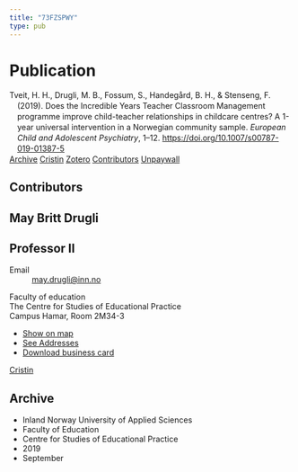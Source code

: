 ```yaml
---
title: "73FZSPWY"
type: pub
---
```

<h1>Publication</h1>
<article id="csl-bib-container-73FZSPWY" class="csl-bib-container">
  <div class="csl-bib-body" style="line-height: 1.35; padding-left: 1em; text-indent:-1em;">
  <div class="csl-entry">Tveit, H. H., Drugli, M. B., Fossum, S., Handeg&#xE5;rd, B. H., &amp; Stenseng, F. (2019). Does the Incredible Years Teacher Classroom Management programme improve child-teacher relationships in childcare centres? A 1-year universal intervention in a Norwegian community sample. <i>European Child and Adolescent Psychiatry</i>, 1&#x2013;12. <a href="https://doi.org/10.1007/s00787-019-01387-5">https://doi.org/10.1007/s00787-019-01387-5</a></div>
</div>
  <div class="csl-bib-buttons">
    <a href="#taxonomy-article-73FZSPWY" class="csl-bib-button">Archive</a>
    <a href alt="Cristin URL" class="csl-bib-button">Cristin</a>
    <a href alt="Zotero URL" class="csl-bib-button">Zotero</a>
    <a href="#contributors-article-73FZSPWY" class="csl-bib-button">Contributors</a>
    <a href="https://munin.uit.no/bitstream/10037/16272/4/article.pdf" class="csl-bib-button">Unpaywall</a>
  </div>
  <div id="csl-bib-meta-container-73FZSPWY"></div>
</article>
<div id="csl-bib-meta-73FZSPWY" class="csl-bib-meta">
  <article id="contributors-article-73FZSPWY" class="contributors-article">
    <h1>Contributors</h1>
    <div class="personas">
<div class="vrtx-hinn-person-card">
<div class="photo">
<i class="lar la-user-circle missing-person"></i>
</div>
<div class="info">
<hgroup><h1>May Britt Drugli</h1>
<h2>Professor II</h2>
</hgroup><dl>
<dt>Email</dt>
<dd>
<a href="mailto:may.drugli@inn.no">may.drugli@inn.no</a>
</dd>
</dl>
<p>
Faculty of education<br>
The Centre for Studies of Educational Practice<br>
Campus Hamar,
Room 2M34-3
</p>
<ul class="vrtx-hinn-links">
<li><a href="https://www.google.com/maps?q=60.79582,11.07304">Show on map</a></li>
<li><a href="https://www.inn.no/english/find-an-employee/may-drugli.html#vrtx-hinn-addresses">See Addresses</a></li>
<li><a href="https://www.inn.no/english/find-an-employee/may-drugli.html?vrtx=vcf">Download business card</a></li>
</ul>
</div>
</div>
<a href="https://app.cristin.no/persons/show.jsf?id=29493" alt="Cristin URL" class="personas-cristin">Cristin</a>
</div>
  </article>
  <article id="taxonomy-article-73FZSPWY" class="taxonomy-article">
    <h1>Archive</h1>
    <ul>
      <li>Inland Norway University of Applied Sciences</li>
      <li>Faculty of Education</li>
      <li>Centre for Studies of Educational Practice</li>
      <li>2019</li>
      <li>September</li>
    </ul>
  </article>
</div>
